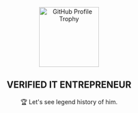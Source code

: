 <div align="center">
  <img width="140" src="https://user-images.githubusercontent.com/6661165/91657958-61b4fd00-eb00-11ea-9def-dc7ef5367e34.png"  alt="GitHub Profile Trophy"/>
  <h2 align="center">VERIFIED IT ENTREPRENEUR</h2>
  <p align="center">🏆 Let's see legend history of him.</p>
</div>
<div align="center">
